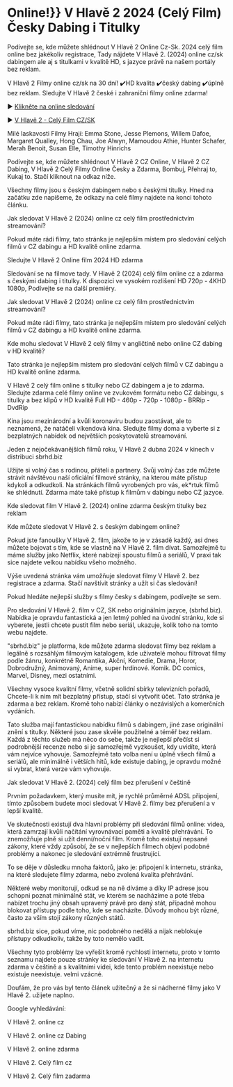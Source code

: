 # Online!}} V Hlavě 2 2024 (Celý Film) Česky Dabing i Titulky

Podívejte se, kde můžete shlédnout V Hlavě 2 Online Cz-Sk. 2024 celý film online bez jakékoliv registrace, Tady nájdete V Hlavě 2. (2024) online cz/sk dabingem ale aj s titulkami v kvalitě HD, s jazyce právě na našem portály bez reklam.

V Hlavě 2 Filmy online cz/sk na 30 dní! ✔️HD kvalita ✔️český dabing ✔️úplně bez reklam. Sledujte V Hlavě 2 české i zahraniční filmy online zdarma!

► [Klikněte na online sledování](https://sbrhd.biz/cs/movie/1022789)

► [V Hlavě 2 - Celý Film CZ/SK](https://sbrhd.biz/cs/movie/1022789)


Milé laskavosti Filmy Hrají: Emma Stone, Jesse Plemons, Willem Dafoe, Margaret Qualley, Hong Chau, Joe Alwyn, Mamoudou Athie, Hunter Schafer, Merah Benoit, Susan Elle, Timothy Hinrichs

Podívejte se, kde můžete shlédnout V Hlavě 2 CZ Online, V Hlavě 2 CZ Dabing, V Hlavě 2 Celý Filmy Online Česky a Zdarma, Bombuj, Přehraj to, Kukaj to. Stačí kliknout na odkaz níže.

Všechny filmy jsou s českým dabingem nebo s českými titulky. Hned na začátku zde napíšeme, že odkazy na celé filmy najdete na konci tohoto článku.


Jak sledovat V Hlavě 2 (2024) online cz celý film prostřednictvím streamování?

Pokud máte rádi filmy, tato stránka je nejlepším místem pro sledování celých filmů v CZ dabingu a HD kvalitě online zdarma.

Sledujte V Hlavě 2 Online film 2024 HD zdarma


Sledování se na filmove tady. V Hlavě 2 (2024) celý film online cz a zdarma s českými dabing i titulky. K dispozici ve vysokém rozlišení HD 720p - 4KHD 1080p, Podívejte se na další premiéry.


Jak sledovat V Hlavě 2 (2024) online cz celý film prostřednictvím streamování?

Pokud máte rádi filmy, tato stránka je nejlepším místem pro sledování celých filmů v CZ dabingu a HD kvalitě online zdarma.




Kde mohu sledovat V Hlavě 2 celý filmy v angličtině nebo online CZ dabing v HD kvalitě?



Tato stránka je nejlepším místem pro sledování celých filmů v CZ dabingu a HD kvalitě online zdarma.



V Hlavě 2 celý film online s titulky nebo CZ dabingem a je to zdarma. Sledujte zdarma celé filmy online ve zvukovém formátu nebo CZ dabingu, s titulky a bez klipů v HD kvalitě Full HD - 460p - 720p - 1080p - BRRip - DvdRip



Kina jsou mezinárodní a kvůli koronaviru budou zaostávat, ale to neznamená, že natáčeli víkendová kina. Sledujte filmy doma a vyberte si z bezplatných nabídek od největších poskytovatelů streamování.



Jeden z nejočekávanějších filmů roku, V Hlavě 2 dubna 2024 v kinech v distribuci sbrhd.biz



Užijte si volný čas s rodinou, přáteli a partnery. Svůj volný čas zde můžete strávit návštěvou naší oficiální filmové stránky, na kterou máte přístup kdykoli a odkudkoli. Na stránkách filmů vyrobených pro vás, ek*rtuk filmů ke shlédnutí. Zdarma máte také přístup k filmům v dabingu nebo CZ jazyce.


Kde sledovat film V Hlavě 2. (2024) online zdarma českým titulky bez reklam



Kde můžete sledovat V Hlavě 2. s českým dabingem online?



Pokud jste fanoušky V Hlavě 2. film, jakože to je v zásadě každý, asi dnes můžete bojovat s tím, kde se vlastně na V Hlavě 2. film dívat. Samozřejmě tu máme služby jako Netflix, které nabízejí spoustu filmů a seriálů, V praxi tak sice najdete velkou nabídku všeho možného.



Výše uvedená stránka vám umožňuje sledovat filmy V Hlavě 2. bez registrace a zdarma. Stačí navštívit stránky a užít si čas sledování!



Pokud hledáte nejlepší služby s filmy česky s dabingem, podívejte se sem.



Pro sledování V Hlavě 2. film v CZ, SK nebo originálním jazyce, (sbrhd.biz). Nabídka je opravdu fantastická a jen letmý pohled na úvodní stránku, kde si vyberete, jestli chcete pustit film nebo seriál, ukazuje, kolik toho na tomto webu najdete.



"sbrhd.biz" je platforma, kde můžete zdarma sledovat filmy bez reklam a legálně s rozsáhlým filmovým katalogem, kde uživatelé mohou filtrovat filmy podle žánru, konkrétně Romantika, Akční, Komedie, Drama, Horor, Dobrodružný, Animovaný, Anime, super hrdinové. Komik. DC comics, Marvel, Disney, mezi ostatními.



Všechny vysoce kvalitní filmy, včetně solidní sbírky televizních pořadů, Chcete-li k nim mít bezplatný přístup, stačí si vytvořit účet. Tato stránka je zdarma a bez reklam. Kromě toho nabízí články o nezávislých a komerčních vydáních.



Tato služba mají fantastickou nabídku filmů s dabingem, jiné zase originální znění s titulky. Některé jsou zase skvěle použitelné a téměř bez reklam. Každá z těchto služeb má něco do sebe, takže je nejlepší přečíst si podrobnější recenze nebo si je samozřejmě vyzkoušet, kdy uvidíte, která vám nejvíce vyhovuje. Samozřejmě tato volba není u úplně všech filmů a seriálů, ale minimálně i větších hitů, kde existuje dabing, je opravdu možné si vybrat, která verze vám vyhovuje.





Jak sledovat V Hlavě 2. (2024) celý film bez přerušení v češtině





Prvním požadavkem, který musíte mít, je rychlé průměrné ADSL připojení, tímto způsobem budete moci sledovat V Hlavě 2. filmy bez přerušení a v lepší kvalitě.



Ve skutečnosti existují dva hlavní problémy při sledování filmů online: videa, která zamrzají kvůli načítání vyrovnávací paměti a kvalitě přehrávání. To znemožňuje plně si užít denní/noční film. Kromě toho existují nepsané zákony, které vždy způsobí, že se v nejlepších filmech objeví podobné problémy a nakonec je sledování extrémně frustrující.



To se děje v důsledku mnoha faktorů, jako je: připojení k internetu, stránka, na které sledujete filmy zdarma, nebo zvolená kvalita přehrávání.



Některé weby monitorují, odkud se na ně díváme a díky IP adrese jsou schopni poznat minimálně stát, ve kterém se nacházíme a poté třeba nabízet trochu jiný obsah upravený právě pro daný stát, případně mohou blokovat přístupy podle toho, kde se nacházíte. Důvody mohou být různé, často za vším stojí zákony různých států.



sbrhd.biz sice, pokud víme, nic podobného nedělá a nijak neblokuje přístupy odkudkoliv, takže by toto nemělo vadit.



Všechny tyto problémy lze vyřešit kromě rychlosti internetu, proto v tomto seznamu najdete pouze stránky ke sledování V Hlavě 2. na internetu zdarma v češtině a s kvalitními videi, kde tento problém neexistuje nebo existuje neexistuje. velmi vzácné.



Doufám, že pro vás byl tento článek užitečný a že si nádherné filmy jako V Hlavě 2. užijete naplno.





Google vyhledávání:



V Hlavě 2. online cz



V Hlavě 2. online cz Dabing



V Hlavě 2. online zdarma



V Hlavě 2. Celý film cz



V Hlavě 2. Celý film zadarma
